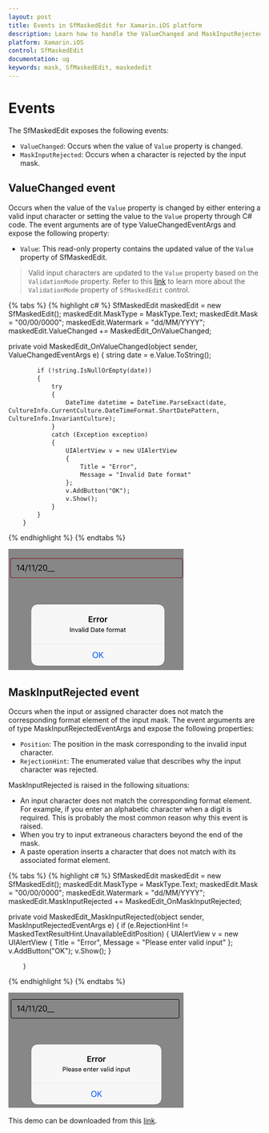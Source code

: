 ```yaml
---
layout: post
title: Events in SfMaskedEdit for Xamarin.iOS platform
description: Learn how to handle the ValueChanged and MaskInputRejected events in SfMaskedEdit
platform: Xamarin.iOS
control: SfMaskedEdit
documentation: ug 
keywords: mask, SfMaskedEdit, maskededit
---
```


# Events

The SfMaskedEdit exposes the following events:

* `ValueChanged`: Occurs when the value of `Value` property is changed.
* `MaskInputRejected`: Occurs when a character is rejected by the input mask.

## ValueChanged event

Occurs when the value of the `Value` property is changed by either entering a valid input character or setting the value to the `Value` property through C# code. The event arguments are of type ValueChangedEventArgs and expose the following property:

* `Value`: This read-only property contains the updated value of the `Value` property of SfMaskedEdit.

> Valid input characters are updated to the `Value` property based on the `ValidationMode` property.
>Refer to this [link](Validation#validation-mode) to learn more about the `ValidationMode` property of `SfMaskedEdit` control.

{% tabs %}
{% highlight c# %}
SfMaskedEdit maskedEdit = new SfMaskedEdit();
maskedEdit.MaskType = MaskType.Text;
maskedEdit.Mask = "00/00/0000";
maskedEdit.Watermark = "dd/MM/YYYY";
maskedEdit.ValueChanged += MaskedEdit_OnValueChanged;

private void MaskedEdit_OnValueChanged(object sender, ValueChangedEventArgs e)
        {
            string date = e.Value.ToString();

            if (!string.IsNullOrEmpty(date))
            {
                try
                {
                    DateTime datetime = DateTime.ParseExact(date, CultureInfo.CurrentCulture.DateTimeFormat.ShortDatePattern, CultureInfo.InvariantCulture);
                }
                catch (Exception exception)
                {
                    UIAlertView v = new UIAlertView
                    {
                        Title = "Error",
                        Message = "Invalid Date format"
                    };
                    v.AddButton("OK");
                    v.Show();
                }
            }
        }
{% endhighlight %}
{% endtabs %}

![](SfMaskedEditImages/valuechanged.png)


## MaskInputRejected event

Occurs when the input or assigned character does not match the corresponding format element of the input mask. The event arguments are of type MaskInputRejectedEventArgs and expose the following properties:

* `Position`: The position in the mask corresponding to the invalid input character.
* `RejectionHint`: The enumerated value that describes why the input character was rejected.

MaskInputRejected is raised in the following situations:

* An input character does not match the corresponding format element. For example, if you enter an alphabetic character when a digit is required. This is probably the most common reason why this event is raised.
* When you try to input extraneous characters beyond the end of the mask.
* A paste operation inserts a character that does not match with its associated format element.

{% tabs %}
{% highlight c# %}
SfMaskedEdit maskedEdit = new SfMaskedEdit();
maskedEdit.MaskType = MaskType.Text;
maskedEdit.Mask = "00/00/0000";
maskedEdit.Watermark = "dd/MM/YYYY";
maskedEdit.MaskInputRejected += MaskedEdit_OnMaskInputRejected;

private void MaskedEdit_MaskInputRejected(object sender, MaskInputRejectedEventArgs e)
        {
            if (e.RejectionHint != MaskedTextResultHint.UnavailableEditPosition)
            {
                UIAlertView v = new UIAlertView
                {
                    Title = "Error",
                    Message = "Please enter valid input"
                };
                v.AddButton("OK");
                v.Show();
            }

        }
{% endhighlight %}
{% endtabs %}

![](SfMaskedEditImages/maskrejected.png)

This demo can be downloaded from this [link](http://files2.syncfusion.com/Xamarin.iOS/Samples/MaskedEdit_Events.zip).
